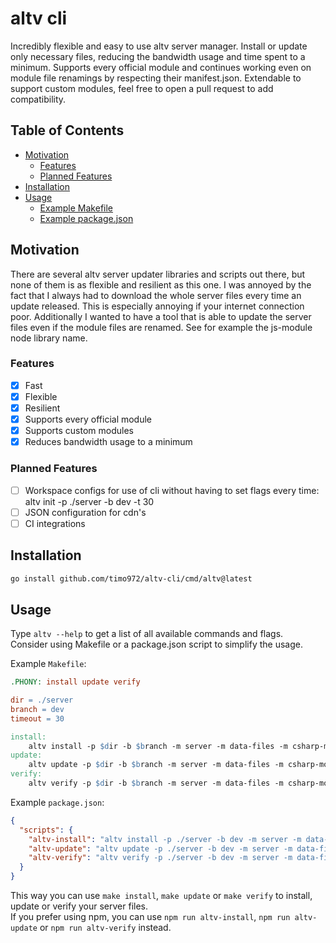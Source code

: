 # altv cli

Incredibly flexible and easy to use altv server manager. Install or update only necessary files, reducing the bandwidth usage and time spent to a minimum.
Supports every official module and continues working even on module file renamings by respecting their manifest.json.
Extendable to support custom modules, feel free to open a pull request to add compatibility.

## Table of Contents
- [Motivation](#motivation)
    - [Features](#features)
    - [Planned Features](#planned-features)
- [Installation](#installation)
- [Usage](#usage)
    - [Example Makefile](#makefile)
    - [Example package.json](#packagejson)

## <a name="motivation"></a>Motivation

There are several altv server updater libraries and scripts out there, but none of them is as flexible and resilient as this one. I was annoyed by the fact that I always had to download the whole server files every time an update released. This is especially annoying if your internet connection poor. Additionally I wanted to have a tool that is able to update the server files even if the module files are renamed. See for example the js-module node library name.

### <a name="features"></a>Features

- [x] Fast
- [x] Flexible
- [x] Resilient
- [x] Supports every official module
- [x] Supports custom modules
- [x] Reduces bandwidth usage to a minimum

### <a name="planned-features"></a>Planned Features
- [ ] Workspace configs for use of cli without having to set flags every time: altv init -p ./server -b dev -t 30
- [ ] JSON configuration for cdn's
- [ ] CI integrations

## <a name="installation"></a>Installation

```bash
go install github.com/timo972/altv-cli/cmd/altv@latest
```

## <a name="usage"></a>Usage

Type `altv --help` to get a list of all available commands and flags.<br />
Consider using Makefile or a package.json script to simplify the usage.<br />

Example `Makefile`:
<a name="makefile"></a>
```makefile
.PHONY: install update verify

dir = ./server
branch = dev
timeout = 30

install:
    altv install -p $dir -b $branch -m server -m data-files -m csharp-module -m js-module -t $timeout
update:
    altv update -p $dir -b $branch -m server -m data-files -m csharp-module -m js-module -t $timeout
verify:
    altv verify -p $dir -b $branch -m server -m data-files -m csharp-module -m js-module -t $timeout
```

Example `package.json`:
<a name="packagejson"></a>
```json
{
  "scripts": {
    "altv-install": "altv install -p ./server -b dev -m server -m data-files -m csharp-module -m js-module -t 30",
    "altv-update": "altv update -p ./server -b dev -m server -m data-files -m csharp-module -m js-module -t 30",
    "altv-verify": "altv verify -p ./server -b dev -m server -m data-files -m csharp-module -m js-module -t 30"
  }
}
```

This way you can use `make install`, `make update` or `make verify` to install, update or verify your server files.<br />
If you prefer using npm, you can use `npm run altv-install`, `npm run altv-update` or `npm run altv-verify` instead.<br />
